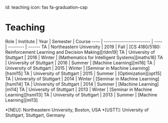 id: teaching
icon: fas fa-graduation-cap

# Teaching

<div class="before_table"></div>
Role | Institute               | Year | Semester | Course
---- | ----------------------- | ---- | -------- | ------
TA   | Northeastern University | 2019 | Fall     | [CS 4180/5180: Reinforcement Learning and Decision Making][rldm19]
TA   | University of Stuttgart | 2016 | Winter   | [Mathematics for Intelligent Systems][maths16]
TA   | University of Stuttgart | 2016 | Summer   | [Machine Learning][ml16]
TA   | University of Stuttgart | 2015 | Winter   | [Seminar in Machine Learning][hsml15]
TA   | University of Stuttgart | 2015 | Summer   | [Optimization][opt15]
TA   | University of Stuttgart | 2014 | Winter   | [Seminar in Machine Learning][hsml14]
TA   | University of Stuttgart | 2014 | Summer   | [Machine Learning][ml14]
TA   | University of Stuttgart | 2013 | Winter   | [Seminar in Machine Learning][hsml13]
TA   | University of Stuttgart | 2013 | Summer   | [Machine Learning][ml13]


*[NEU]: Northeastern University, Boston, USA
*[USTT]: University of Stuttgart, Stuttgart, Germany

[rldm19]: https://www.khoury.northeastern.edu/home/camato/5180_fall2019_index.html
[maths16]: https://ipvs.informatik.uni-stuttgart.de/mlr/teaching/maths/
[ml16]: https://ipvs.informatik.uni-stuttgart.de/mlr/marc/teaching/16-MachineLearning/
[hsml15]: https://ipvs.informatik.uni-stuttgart.de/mlr/teaching/hauptseminar-machine-learning-ws-1516/
[opt15]: https://ipvs.informatik.uni-stuttgart.de/mlr/marc/teaching/15-Optimization/
[hsml14]: https://ipvs.informatik.uni-stuttgart.de/mlr/teaching/14-seminar-ml/
[ml14]: https://ipvs.informatik.uni-stuttgart.de/mlr/marc/teaching/14-MachineLearning/
[hsml13]: https://ipvs.informatik.uni-stuttgart.de/mlr/teaching/teaching-13-seminar-ml/
[ml13]: https://ipvs.informatik.uni-stuttgart.de/mlr/marc/teaching/13-MachineLearning/
